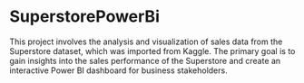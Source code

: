 # SuperstorePowerBi
This project involves the analysis and visualization of sales data from the Superstore dataset, which was imported from Kaggle. The primary goal is to gain insights into the sales performance of the Superstore and create an interactive Power BI dashboard for business stakeholders.
